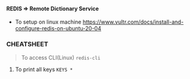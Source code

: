 #### REDIS => Remote Dictionary Service

- To setup on linux machine
  https://www.vultr.com/docs/install-and-configure-redis-on-ubuntu-20-04

### CHEATSHEET

> To access CLI(Linux) `redis-cli`

1. To print all keys `KEYS *` 
